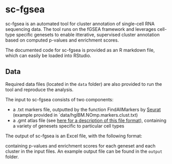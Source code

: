 # sc-fgsea

sc-fgsea is an automated tool for cluster annotation of single-cell RNA sequencing data. The tool runs on the fGSEA framework and leverages cell-type specific genesets to enable itterative, supervised cluster annotation based on computed p-values and enrichment scores.

The documented code for sc-fgsea is provided as an R markdown file, which can easily be loaded into RStudio.

## Data

Required data files (located in the `data` folder) are also provided to run the tool and reproduce the analysis.

The input to sc-fgsea consists of two components:
* a .txt markers file, outputted by the function FindAllMarkers by [Seurat](https://satijalab.org/seurat/) (example provided in `data/hglBM.NOmp.markers.clust.txt)
* a .gmt atlas file (see [here for a description of this file format](https://software.broadinstitute.org/cancer/software/gsea/wiki/index.php/Data_formats#GMT:_Gene_Matrix_Transposed_file_format_.28.2A.gmt.29)), containing a variety of genesets specific to particular cell types

The output of sc-fgsea is an Excel file, with the following format:



containing p-values and enrichment scores for each geneset and each cluster in the input files. An example output file can be found in the `output` folder.

